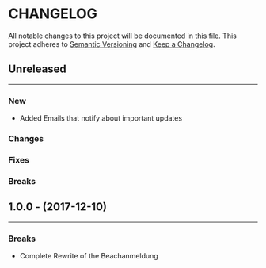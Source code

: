 # CHANGELOG

All notable changes to this project will be documented in this file.
This project adheres to [Semantic Versioning](http://semver.org/) and [Keep a Changelog](http://keepachangelog.com/).



## Unreleased
---

### New
* Added Emails that notify about important updates

### Changes

### Fixes

### Breaks


## 1.0.0 - (2017-12-10)
---

### Breaks
* Complete Rewrite of the Beachanmeldung
